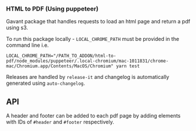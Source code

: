 ### HTML to PDF (Using puppeteer)

Gavant package that handles requests to load an html page and return a pdf using s3.

To run this package locally - `LOCAL_CHROME_PATH` must be provided in the command line i.e.

```
LOCAL_CHROME_PATH="/PATH_TO_ADDON/html-to-pdf/node_modules/puppeteer/.local-chromium/mac-1011831/chrome-mac/Chromium.app/Contents/MacOS/Chromium" yarn test
```

Releases are handled by `release-it` and changelog is automatically generated using `auto-changelog`.

## API

A header and footer can be added to each pdf page by adding elements with IDs of `#header` and `#footer` respectively.
